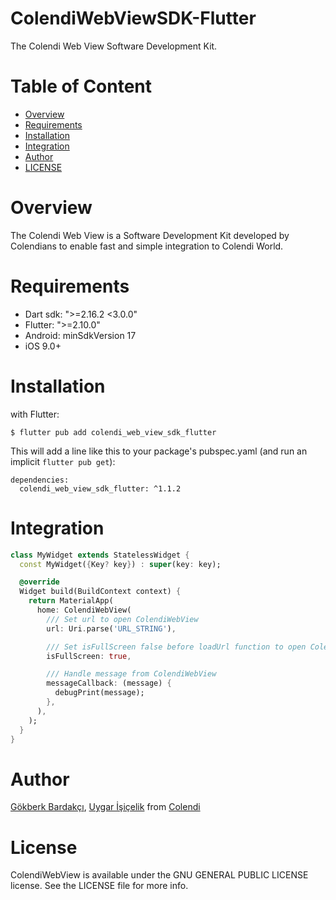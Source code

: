 # ColendiWebViewSDK-Flutter

The Colendi Web View Software Development Kit.

# Table of Content
- [Overview](#overview)
- [Requirements](#requirements)
- [Installation](#installation)
- [Integration](#integration)
- [Author](#author)
- [LICENSE](#license)

# Overview

The Colendi Web View is a Software Development Kit developed by Colendians to enable fast and simple integration to Colendi World.

# Requirements

- Dart sdk: ">=2.16.2 <3.0.0"
- Flutter: ">=2.10.0"
- Android: minSdkVersion 17
- iOS 9.0+

# Installation

with Flutter: 

```
$ flutter pub add colendi_web_view_sdk_flutter
```

This will add a line like this to your package's pubspec.yaml (and run an implicit `flutter pub get`):

```
dependencies:
  colendi_web_view_sdk_flutter: ^1.1.2
```

# Integration

```dart
class MyWidget extends StatelessWidget {
  const MyWidget({Key? key}) : super(key: key);

  @override
  Widget build(BuildContext context) {
    return MaterialApp(
      home: ColendiWebView(
        /// Set url to open ColendiWebView
        url: Uri.parse('URL_STRING'),

        /// Set isFullScreen false before loadUrl function to open ColendiWebView fullscreen.
        isFullScreen: true,

        /// Handle message from ColendiWebView
        messageCallback: (message) {
          debugPrint(message);
        },
      ),
    );
  }
}

```

# Author

[Gökberk Bardakçı](https://www.github.com/gokberkbar), [Uygar İşiçelik](https://www.github.com/uygar) from [Colendi](https://www.twitter.com/colendiapp)

# License

ColendiWebView is available under the GNU GENERAL PUBLIC LICENSE license. See the LICENSE file for more info.
